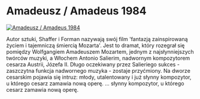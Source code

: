 Amadeusz / Amadeus 1984 
=============
[![Amadeusz / Amadeus 1984 ](http://vidos.pl/images/player.gif)](http://vidos.pl/amadeusz-amadeus-1984)

 Autor sztuki, Shaffer i Forman nazywają swój film 'fantazją zainspirowaną życiem i tajemniczą śmiercią Mozarta'. Jest to dramat, który rozegrał się pomiędzy Wolfgangiem Amadeuszem Mozartem, jednym z najsłynniejszych twórców muzyki, a Włochem Antonio Salierim, nadwornym kompozytorem cesarza Austrii, Józefa II. Długo oczekiwany przez Salieriego sukces - zaszczytna funkcja nadwornego muzyka - zostaje przyćmiony. Na dworze cesarskim pojawia się intruz: młody, utalentowany i już słynny kompozytor, u którego cesarz zamawia nową operę.   ... słynny kompozytor, u którego cesarz zamawia nową operę.
